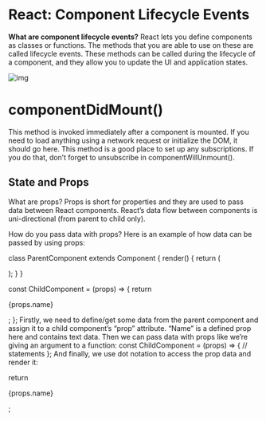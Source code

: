 # React: Component Lifecycle Events

**What are component lifecycle events?**
React lets you define components as classes or functions. The methods that you are able to use on these are called lifecycle events.
These methods can be called during the lifecycle of a component, and they allow you to update the UI and application states.

![img](https://miro.medium.com/max/2000/0*0saPKFiTUk6W3FYp)


# componentDidMount()
This method is invoked immediately after a component is mounted. If you need to load anything using a network request or initialize the DOM, it should go here. This method is a good place to set up any subscriptions. 
If you do that, don’t forget to unsubscribe in componentWillUnmount().

  
## State and Props
What are props? Props is short for properties and they are used to pass data between React components. React’s data flow between components is uni-directional (from parent to child only).

How do you pass data with props? Here is an example of how data can be passed by using props:



class ParentComponent extends Component {
render() {
return (

);
} }

const ChildComponent = (props) => {
return

{props.name}

; }; Firstly, we need to define/get some data from the parent component and assign it to a child component’s “prop” attribute.
“Name” is a defined prop here and contains text data. Then we can pass data with props like we’re giving an argument to a function:
const ChildComponent = (props) => {
// statements }; And finally, we use dot notation to access the prop data and render it:

return

{props.name}

;
